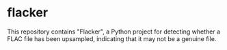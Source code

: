 # flacker
This repository contains "Flacker", a Python project for detecting whether a FLAC file has been upsampled, indicating that it may not be a genuine file. 
